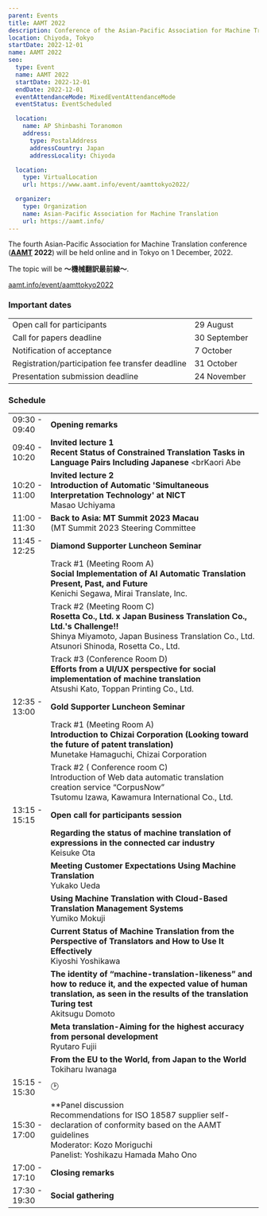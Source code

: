 ```yaml
---
parent: Events
title: AAMT 2022
description: Conference of the Asian-Pacific Association for Machine Translation
location: Chiyoda, Tokyo
startDate: 2022-12-01
name: AAMT 2022
seo:
  type: Event
  name: AAMT 2022
  startDate: 2022-12-01
  endDate: 2022-12-01
  eventAttendanceMode: MixedEventAttendanceMode
  eventStatus: EventScheduled

  location:
    name: AP Shinbashi Toranomon
    address:
      type: PostalAddress
      addressCountry: Japan
      addressLocality: Chiyoda

  location:
    type: VirtualLocation
    url: https://www.aamt.info/event/aamttokyo2022/

  organizer:
    type: Organization
    name: Asian-Pacific Association for Machine Translation
    url: https://aamt.info/
---
```


The fourth Asian-Pacific Association for Machine Translation conference (**[AAMT](../associations/aamt.md) 2022**) will be held online and in Tokyo on 1 December, 2022.

The topic will be **～機械翻訳最前線～**.

[aamt.info/event/aamttokyo2022](https://www.aamt.info/event/aamttokyo2022/)

### Important dates

|     |     |
| --- | --- |
| Open call for participants | 29 August |
| Call for papers deadline | 30 September |
| Notification of acceptance | 7 October |
| Registration/participation fee transfer deadline | 31 October |
| Presentation submission deadline | 24 November |

### Schedule

|     |     |
| --- | --- |
| 09:30 - 09:40 | **Opening remarks** |
| 09:40 - 10:20 | **Invited lecture 1** <br>**Recent Status of Constrained Translation Tasks in Language Pairs Including Japanese** <brKaori Abe |
| 10:20 - 11:00 | **Invited lecture 2** <br>**Introduction of Automatic 'Simultaneous Interpretation Technology' at NICT** <br>Masao Uchiyama |
| 11:00 - 11:30 | **Back to Asia: MT Summit 2023 Macau** <br>(MT Summit 2023 Steering Committee |
| 11:45 - 12:25 | **Diamond Supporter Luncheon Seminar** |
|     | Track #1 (Meeting Room A) <br>**Social Implementation of AI Automatic Translation Present, Past, and Future** <br>Kenichi Segawa, Mirai Translate, Inc. |
|     | Track #2 (Meeting Room C) <br>**Rosetta Co., Ltd. x Japan Business Translation Co., Ltd.'s Challenge!!** <br>Shinya Miyamoto, Japan Business Translation Co., Ltd. <br>Atsunori Shinoda, Rosetta Co., Ltd. |
|     | Track #3 (Conference Room D) <br>**Efforts from a UI/UX perspective for social implementation of machine translation** <br>Atsushi Kato, Toppan Printing Co., Ltd. |
| 12:35 - 13:00 | **Gold Supporter Luncheon Seminar** |
|     | Track #1 (Meeting Room A) <br>**Introduction to Chizai Corporation (Looking toward the future of patent translation)** <br>Munetake Hamaguchi, Chizai Corporation |
|     | Track #2 ( Conference room C) <br>Introduction of Web data automatic translation creation service “CorpusNow” <br>Tsutomu Izawa, Kawamura International Co., Ltd. |
| 13:15 - 15:15 |	**Open call for participants session** |
|     | **Regarding the status of machine translation of expressions in the connected car industry** <br>Keisuke Ota |
|     | **Meeting Customer Expectations Using Machine Translation** <br>Yukako Ueda |
|     | **Using Machine Translation with Cloud-Based Translation Management Systems** <br>Yumiko Mokuji |
|     | **Current Status of Machine Translation from the Perspective of Translators and How to Use It Effectively** <br>Kiyoshi Yoshikawa |
|     | **The identity of “machine-translation-likeness” and how to reduce it, and the expected value of human translation, as seen in the results of the translation Turing test** <br>Akitsugu Domoto |
|     | **Meta translation-Aiming for the highest accuracy from personal development** <br>Ryutaro Fujii |
|     | **From the EU to the World, from Japan to the World** <br>Tokiharu Iwanaga |
| 15:15 - 15:30 | 🕑 |
| 15:30 - 17:00 | **Panel discussion <br>Recommendations for ISO 18587 supplier self-declaration of conformity based on the AAMT guidelines <br>Moderator: Kozo Moriguchi <br>Panelist: Yoshikazu Hamada Maho Ono |
| 17:00 - 17:10	| **Closing remarks** |
| 17:30 - 19:30 | **Social gathering** |
